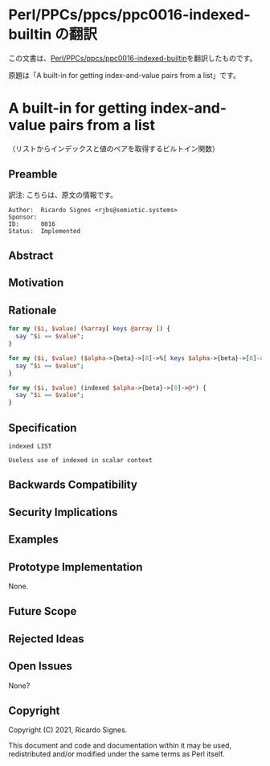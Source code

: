 # Perl/PPCs/ppcs/ppc0016-indexed-builtin の翻訳

この文書は、[Perl/PPCs/ppcs/ppc0016-indexed-builtin](https://github.com/Perl/PPCs/blob/main/ppcs/ppc0016-indexed-builtin.md)を翻訳したものです。

原題は「A built-in for getting index-and-value pairs from a list」です。

# A built-in for getting index-and-value pairs from a list

（リストからインデックスと値のペアを取得するビルトイン関数）

## Preamble

訳注: こちらは、原文の情報です。

    Author:  Ricardo Signes <rjbs@semiotic.systems>
    Sponsor:
    ID:      0016
    Status:  Implemented

## Abstract

<!-- original
This PPC proposes `indexed`, a new builtin for interleaving a list of values
with their index in that list.  Among other things, this makes key/value
iteration on arrays easy.
-->

## Motivation

<!-- original
With v5.36.0 poised to add n-at-a-time foreach, easily getting a list of
index/value pairs from an array makes iteration over the pairs also becomes
easy.
-->

## Rationale

<!-- original
If we start with the specific case of iterating over the indexes and values of
an array using two-target foreach, we might write this:
-->

```perl
for my ($i, $value) (%array[ keys @array ]) {
  say "$i == $value";
}
```

<!-- original
This is tolerable, but a bit verbose.  If we bury our target array deep in a
structure, we get this:
-->

```perl
for my ($i, $value) ($alpha->{beta}->[0]->%[ keys $alpha->{beta}->[0]->@* ]) {
  say "$i == $value";
}
```

<!-- original
This is pretty bad.

With `indexed`, we write this:
-->

```perl
for my ($i, $value) (indexed $alpha->{beta}->[0]->@*) {
  say "$i == $value";
}
```

<!-- original
This is probably about as simple as this can get without some significant new
addition to the language.
-->

## Specification

    indexed LIST

<!-- original
`indexed` takes a list of arguments.

In scalar context, `indexed` evalutes to the number of entries in its argument,
just like `keys` or `values`.  This is useless, and issues a warning in the new
"scalar" category:
-->

    Useless use of indexed in scalar context

<!-- original
In void context, the `Useless use of %s in void context` warning is issued.

In list context, `indexed LIST` evalutes to a list twice the size of the list,
meshing the values with a list of integers starting from zero.  All values are
copies, unlike `values ARRAY`.  (If your LIST was actually an array, you can
use the index to modify the array that way!)
-->

## Backwards Compatibility

<!-- original
There should be no significant backwards compatibility concerns.  `indexed`
will be imported only when requested.  Static analysis tools may need to be
updated.

A polyfill for indexed can be provided for older perls, but may not be as
optimizable.
-->

## Security Implications

<!-- original
Nothing specific predicted.
-->

## Examples

<!-- original
(See the examples under **Rationale**.)

I expect that docs for `keys` and `values` will be updated to reference
`indexed` as well, and we'll add a note about it to the documentation on `for`
and possibly pair slices.

When n-at-a-time foreach is no longer experimental, we should refer to the
combination of `for my (...) (...)` with `indexed` as forming an alternative to
`each` in the documentation for `each`.
-->

## Prototype Implementation

None.

## Future Scope

<!-- original
I believe this will be complete as is.
-->

## Rejected Ideas

<!-- original
This proposal replaces one for `kv` which could be called on hash or array
literals to act like a combination of `keys` and `values`.

That proposal replaced one for a slice syntax that evaluated to a slice that
omitted nothing.
-->

## Open Issues

None?

## Copyright

Copyright (C) 2021, Ricardo Signes.

This document and code and documentation within it may be used, redistributed
and/or modified under the same terms as Perl itself.
